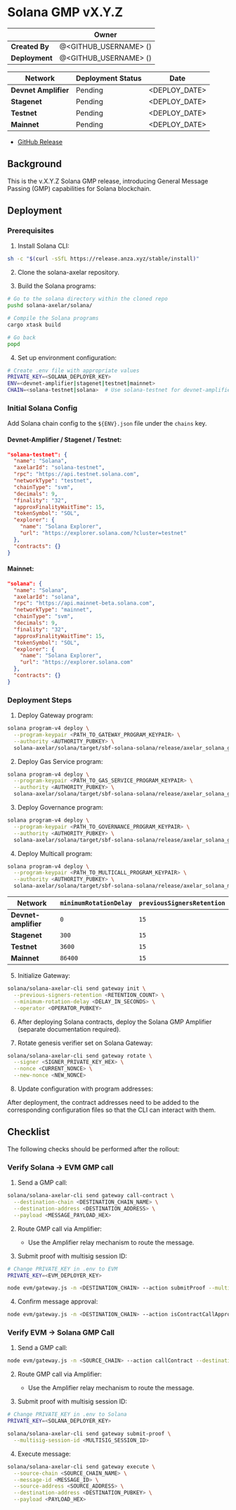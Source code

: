 # Solana GMP vX.Y.Z

|                | **Owner**                      |
| -------------- | ------------------------------ |
| **Created By** | @<GITHUB_USERNAME> (<EMAIL>)   |
| **Deployment** | @<GITHUB_USERNAME> (<EMAIL>)   |

| **Network**          | **Deployment Status** | **Date**         |
| -------------------- | --------------------- | ---------------- |
| **Devnet Amplifier** | Pending               | <DEPLOY_DATE>    |
| **Stagenet**         | Pending               | <DEPLOY_DATE>    |
| **Testnet**          | Pending               | <DEPLOY_DATE>    |
| **Mainnet**          | Pending               | <DEPLOY_DATE>    |

- [GitHub Release](<GITHUB_RELEASE_URL>)

## Background

This is the v.X.Y.Z Solana GMP release, introducing General Message Passing (GMP) capabilities for Solana blockchain.

## Deployment

### Prerequisites

1. Install Solana CLI:

```sh
sh -c "$(curl -sSfL https://release.anza.xyz/stable/install)"
```

2. Clone the solana-axelar repository.

3. Build the Solana programs:

```sh
# Go to the solana directory within the cloned repo
pushd solana-axelar/solana/

# Compile the Solana programs
cargo xtask build

# Go back
popd
```

4. Set up environment configuration:

```sh
# Create .env file with appropriate values
PRIVATE_KEY=<SOLANA_DEPLOYER_KEY>
ENV=<devnet-amplifier|stagenet|testnet|mainnet>
CHAIN=<solana-testnet|solana>  # Use solana-testnet for devnet-amplifier, stagenet, testnet; use solana for mainnet
```

### Initial Solana Config

Add Solana chain config to the `${ENV}.json` file under the `chains` key.

#### Devnet-Amplifier / Stagenet / Testnet:

```json
"solana-testnet": {
  "name": "Solana",
  "axelarId": "solana-testnet",
  "rpc": "https://api.testnet.solana.com",
  "networkType": "testnet",
  "chainType": "svm",
  "decimals": 9,
  "finality": "32",
  "approxFinalityWaitTime": 15,
  "tokenSymbol": "SOL",
  "explorer": {
    "name": "Solana Explorer",
    "url": "https://explorer.solana.com/?cluster=testnet"
  },
  "contracts": {}
}
```

#### Mainnet:

```json
"solana": {
  "name": "Solana",
  "axelarId": "solana",
  "rpc": "https://api.mainnet-beta.solana.com",
  "networkType": "mainnet",
  "chainType": "svm",
  "decimals": 9,
  "finality": "32",
  "approxFinalityWaitTime": 15,
  "tokenSymbol": "SOL",
  "explorer": {
    "name": "Solana Explorer",
    "url": "https://explorer.solana.com"
  },
  "contracts": {}
}
```

### Deployment Steps

1. Deploy Gateway program:

```sh
solana program-v4 deploy \
  --program-keypair <PATH_TO_GATEWAY_PROGRAM_KEYPAIR> \
  --authority <AUTHORITY_PUBKEY> \
  solana-axelar/solana/target/sbf-solana-solana/release/axelar_solana_gateway.so
```

2. Deploy Gas Service program:

```sh
solana program-v4 deploy \
  --program-keypair <PATH_TO_GAS_SERVICE_PROGRAM_KEYPAIR> \
  --authority <AUTHORITY_PUBKEY> \
  solana-axelar/solana/target/sbf-solana-solana/release/axelar_solana_gas_service.so
```

3. Deploy Governance program:

```sh
solana program-v4 deploy \
  --program-keypair <PATH_TO_GOVERNANCE_PROGRAM_KEYPAIR> \
  --authority <AUTHORITY_PUBKEY> \
  solana-axelar/solana/target/sbf-solana-solana/release/axelar_solana_governance.so
```

4. Deploy Multicall program:

```sh
solana program-v4 deploy \
  --program-keypair <PATH_TO_MULTICALL_PROGRAM_KEYPAIR> \
  --authority <AUTHORITY_PUBKEY> \
  solana-axelar/solana/target/sbf-solana-solana/release/axelar_solana_multicall.so
```

| Network              | `minimumRotationDelay` | `previousSignersRetention` |
| -------------------- | ---------------------- | -------------------------- |
| **Devnet-amplifier** | `0`                    | `15`                       |
| **Stagenet**         | `300`                  | `15`                       |
| **Testnet**          | `3600`                 | `15`                       |
| **Mainnet**          | `86400`                | `15`                       |

5. Initialize Gateway:

```sh
solana/solana-axelar-cli send gateway init \
  --previous-signers-retention <RETENTION_COUNT> \
  --minimum-rotation-delay <DELAY_IN_SECONDS> \
  --operator <OPERATOR_PUBKEY>
```

6. After deploying Solana contracts, deploy the Solana GMP Amplifier (separate documentation required).

7. Rotate genesis verifier set on Solana Gateway:

```sh
solana/solana-axelar-cli send gateway rotate \
  --signer <SIGNER_PRIVATE_KEY_HEX> \
  --nonce <CURRENT_NONCE> \
  --new-nonce <NEW_NONCE>
```

8. Update configuration with program addresses:

After deployment, the contract addresses need to be added to the corresponding configuration files so that the CLI can interact with them.

## Checklist

The following checks should be performed after the rollout:

### Verify Solana → EVM GMP call

1. Send a GMP call:

```sh
solana/solana-axelar-cli send gateway call-contract \
  --destination-chain <DESTINATION_CHAIN_NAME> \
  --destination-address <DESTINATION_ADDRESS> \
  --payload <MESSAGE_PAYLOAD_HEX>
```

2. Route GMP call via Amplifier:
   - Use the Amplifier relay mechanism to route the message.

3. Submit proof with multisig session ID:

```sh
# Change PRIVATE_KEY in .env to EVM
PRIVATE_KEY=<EVM_DEPLOYER_KEY>

node evm/gateway.js -n <DESTINATION_CHAIN> --action submitProof --multisigSessionId <MULTISIG_SESSION_ID>
```

4. Confirm message approval:

```sh
node evm/gateway.js -n <DESTINATION_CHAIN> --action isContractCallApproved --commandID <COMMAND_ID> --sourceChain $CHAIN --sourceAddress <SOURCE_ADDRESS> --destination <DESTINATION_ADDRESS> --payloadHash <PAYLOAD_HASH>
```

### Verify EVM → Solana GMP Call

1. Send a GMP call:

```sh
node evm/gateway.js -n <SOURCE_CHAIN> --action callContract --destinationChain $CHAIN --destination <DESTINATION_ADDRESS> --payload <PAYLOAD_HEX>
```

2. Route GMP call via Amplifier:
   - Use the Amplifier relay mechanism to route the message.

3. Submit proof with multisig session ID:

```sh
# Change PRIVATE_KEY in .env to Solana
PRIVATE_KEY=<SOLANA_DEPLOYER_KEY>

solana/solana-axelar-cli send gateway submit-proof \
  --multisig-session-id <MULTISIG_SESSION_ID>
```

4. Execute message:

```sh
solana/solana-axelar-cli send gateway execute \
  --source-chain <SOURCE_CHAIN_NAME> \
  --message-id <MESSAGE_ID> \
  --source-address <SOURCE_ADDRESS> \
  --destination-address <DESTINATION_PUBKEY> \
  --payload <PAYLOAD_HEX>
```
